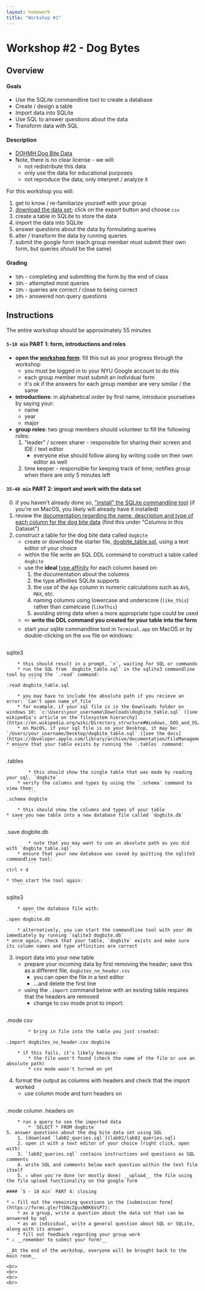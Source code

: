 ```yaml
---
layout: homework
title: "Workshop #1"
---
```


# Workshop #2 - Dog Bytes

## Overview

#### Goals

* Use the SQLite commandline tool to create a database
* Create / design a table
* Import data into SQLite
* Use SQL to answer questions about the data
* Transform data with SQL

#### Description

* [DOHMH Dog Bite Data](https://data.cityofnewyork.us/Health/DOHMH-Dog-Bite-Data/rsgh-akpg)
* Note, there is no clear license - we will:
	* not redistribute this data
	* only use the data for educational purposes
	* not reproduce the data; only interpret / analyze it

For this workshop you will:

1. get to know / re-familiarize yourself with your group 
2. [download the data set](https://data.cityofnewyork.us/Health/DOHMH-Dog-Bite-Data/rsgh-akpg); click on the export button and choose `csv`
3. create a table in SQLite to store the data
4. import the data into SQLite
5. answer questions about the data by formulating queries
6. alter / transform the data by running queries
7. submit the google form (each group member must submit their own form, but queries _should_ be the same)

#### Grading

* `50%` - completing and submitting the form by the end of class
* `30%` - attempted most queries
* `10%` - queries are correct / close to being correct
* `10%` - answered non query questions

## Instructions

The entire workshop should be approximately 55 minutes

#### `5-10 min` PART 1: form, introductions and roles

* __open the [workshop form](https://forms.gle/ftbNcZpuxNBK6VsP7)__: fill this out as your progress through the workshop
	* you must be logged in to your NYU Google account to do this
	* each group member must submit an individual form
	* it's ok if the answers for each group member are very similar / the same
* __introductions__: in alphabetical order by first name, introduce yourselves by saying your:
	* name
	* year
	* major
* __group roles__: two group members should volunteer to fill the following roles:
	1. "leader" / screen sharer - responsible for sharing their screen and IDE / text editor
		* everyone else should follow along by writing code on their own editor as well
	2. time keeper - responsible for keeping track of time; notifies group when there are only 5 minutes left

#### `35-40 min` PART 2: import and work with the data set

0. if you haven't already done so, ["install" the SQLite commandline tool](../slides/db/sqlite-cli.html#1) (if you're on MacOS, you likely will already have it installed)
1. review the [documentation regarding the name, description and type of each column for the dog bite data](https://data.cityofnewyork.us/Health/DOHMH-Dog-Bite-Data/rsgh-akpg) (find this under "Columns in this Dataset")
2. construct a table for the dog bite data called `dogbite`
	* create or download the starter file, [dogbite_table.sql](lab02/dogbite_table.sql), using a text editor of your choice
	* within the file write an SQL DDL command to construct a table called `dogbite`
	* use the __ideal__ [type affinity](https://sqlite.org/datatype3.html#affinity_name_examples) for each column based on:
		1. the documentation about the columns
		2. the type affinities SQLite supports
		3. the use of the `Age` column in numeric calculations such as `AVG`, `MAX`, etc.
		4. naming columns using lowercase and underscore (`like_this`) rather than camelcase (`likeThis`)
		5. avoiding string data when a more appropriate type could be used
	* ✏️ __write the DDL command you created for your table into the form__
	* start your sqlite commandline tool in `Terminal.app` on MacOS or by double-clicking on the `exe` file on windows: 
		```
sqlite3
```
	* this should result in a prompt, `>`, waiting for SQL or commands
	* run the SQL from `dogbite_table.sql` in the sqlite3 commandline tool by using the `.read` command: 
		```
.read dogbite_table.sql
```
		* you may have to include the absolute path if you recieve an error: `Can't open name_of_file`
		* for example, if your sql file is in the Downloads folder on windows 10: `c:\Users\your_username\Downloads\dogbite_table.sql` ([see wikipedia's article on the filesystem hierarchy](https://en.wikipedia.org/wiki/Directory_structure#Windows,_DOS_and_OS/2))
		* on MacOS, if your sql file is on your Desktop, it may be: `/Users/your_username/Desktop/dogbite_table.sql` ([see the docs](https://developer.apple.com/library/archive/documentation/FileManagement/Conceptual/FileSystemProgrammingGuide/art/mosx_fs_layout_2x.png))
	* ensure that your table exists by running the `.tables` command: 
		```
.tables
```
		* this should show the single table that was made by reading your sql, `dogbite`
	* verify the columns and types by using the `.schema` command to view them:
		```
.schema dogbite
```
		* this should show the columns and types of your table
	* save you new table into a new database file called `dogbite.db`
		```
.save dogbite.db
```
		* note that you may want to use an absolute path as you did with `dogbite_table.sql`
	* ensure that your new database was saved by quitting the sqlite3 commandline tool: 
		```
ctrl + d
```
	* then start the tool again: 
		```
sqlite3
```
	* open the database file with:
		```
.open dogbite.db
```
		* alternatively, you can start the commandline tool with your db immediately by running `sqlite3 dogbite.db`
	* once again, check that your table, `dogbite` exists and make sure its column names and type affinities are correct
3. import data into your new table
	* prepare your incoming data by first removing the header; save this as a different file, `dogbites_no_header.csv`
		* you can open the file in a text editor
		* ...and delete the first line
	* using the `.import` command below with an existing table requires that the headers are removed
		* change to csv mode priot to import: 
			```
.mode csv
```
		* bring in file into the table you just created: 
			```
.import dogbites_no_header.csv dogbite
```
		* if this fails, it's likely because:
			* the file wasn't found (check the name of the file or use an absolute path)
			* csv mode wasn't turned on yet
4. format the output as columns with headers and check that the import worked
	* use column mode and turn headers on
		```
.mode column
.headers on
```
	* run a query to see the imported data
		* `SELECT * FROM dogbite`
5. answer questions about the dog bite data set using SQL
	1. [download `lab02_queries.sql`](lab02/lab02_queries.sql)
	2. open it with a text editor of your choice (right click, open with)
	3. `lab02_queries.sql` contains instructions and questions as SQL comments
	4. write SQL and comments below each question within the text file itself
	5. ✏️ when you're done (or mostly done) __upload__ the file using the file upload functionality on the google form

#### `5 - 10 min` PART 4: closing

* ✏️ fill out the remaining questions in the [submission form](https://forms.gle/ftbNcZpuxNBK6VsP7):
	* as a group, write a question about the data set that can be answered by sql
	* as an individual, write a general question about SQL or SQLite, along with its answer
	* fill out feedback regarding your group work
* ⚠️ __remember to submit your form!__

__At the end of the workshop, everyone will be brought back to the main room__

<br>
<br>
<br>
<br>

